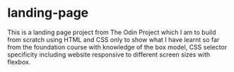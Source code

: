 # landing-page
This is a landing page project from The Odin Project which I am to build from scratch using HTML and CSS only to show what I have learnt so far from the foundation course with knowledge of the box model, CSS selector specificity including website responsive to different screen sizes with flexbox.
